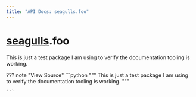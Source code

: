 ```yaml
---
title: "API Docs: seagulls.foo"
---
```



# [seagulls](../seagulls).foo

This is just a test package I am using to verify the documentation tooling is working.

??? note "View Source"
    ```python
        """
        This is just a test package I am using to verify the documentation tooling is working.
        """

    ```


